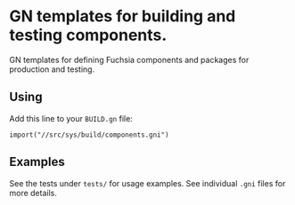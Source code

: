 # GN templates for building and testing components.

GN templates for defining Fuchsia components and packages for production and
testing.

## Using

Add this line to your `BUILD.gn` file:
```
import("//src/sys/build/components.gni")
```

## Examples

See the tests under `tests/` for usage examples.
See individual `.gni` files for more details.
